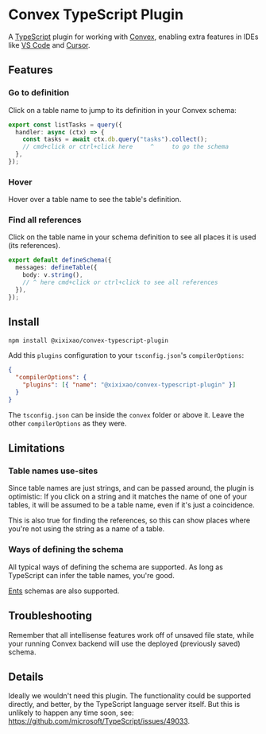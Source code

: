 # Convex TypeScript Plugin

A [TypeScript](https://www.typescriptlang.org/) plugin for working with
[Convex](https://docs.convex.dev/), enabling extra features in IDEs like
[VS Code](https://code.visualstudio.com/) and [Cursor](https://www.cursor.com/).

## Features

### Go to definition

Click on a table name to jump to its definition in your Convex schema:

```ts
export const listTasks = query({
  handler: async (ctx) => {
    const tasks = await ctx.db.query("tasks").collect();
    // cmd+click or ctrl+click here     ^     to go the schema
  },
});
```

### Hover

Hover over a table name to see the table's definition.

### Find all references

Click on the table name in your schema definition to see all places it is used
(its references).

```ts
export default defineSchema({
  messages: defineTable({
    body: v.string(),
    // ^ here cmd+click or ctrl+click to see all references
  }),
});
```

## Install

```sh
npm install @xixixao/convex-typescript-plugin
```

Add this `plugins` configuration to your `tsconfig.json`'s `compilerOptions`:

```json
{
  "compilerOptions": {
    "plugins": [{ "name": "@xixixao/convex-typescript-plugin" }]
  }
}
```

The `tsconfig.json` can be inside the `convex` folder or above it. Leave the
other `compilerOptions` as they were.

## Limitations

### Table names use-sites

Since table names are just strings, and can be passed around, the plugin is
optimistic: If you click on a string and it matches the name of one of your
tables, it will be assumed to be a table name, even if it's just a coincidence.

This is also true for finding the references, so this can show places where
you're not using the string as a name of a table.

### Ways of defining the schema

All typical ways of defining the schema are supported. As long as TypeScript can
infer the table names, you're good.

[Ents](https://github.com/get-convex/convex-ents) schemas are also supported.

## Troubleshooting

Remember that all intellisense features work off of unsaved file state, while
your running Convex backend will use the deployed (previously saved) schema.

## Details

Ideally we wouldn't need this plugin. The functionality could be supported
directly, and better, by the TypeScript language server itself. But this is
unlikely to happen any time soon, see:
https://github.com/microsoft/TypeScript/issues/49033.
